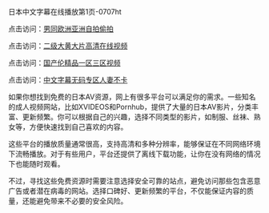 
日本中文字幕在线播放第1页-0707ht


点击访问：<a href="https://rtj-3zo.pages.dev/">男同欧洲亚洲自拍偷拍</a>

点击访问：<a href="https://gda-c7m.pages.dev/">二级大黄大片高清在线视频</a>

点击访问：<a href="https://vassv.pages.dev/">国产伦精品一区三区视频</a>

点击访问：<a href="https://gfd-5xg.pages.dev/">中文字幕无码专区人妻不卡</a>


如果你想找到免费的日本AV资源，网上有很多平台可以满足你的需求。一些知名的成人视频网站，比如XVIDEOS和Pornhub，提供了大量的日本AV影片，分类丰富、更新频繁。你可以根据自己的兴趣，选择不同类型的影片，如制服、丝袜、熟女等，方便快速找到自己喜欢的内容。

这些平台的播放质量通常很高，支持高清和多种分辨率，能够保证在不同网络环境下流畅播放。对于有些用户，平台还提供了离线下载功能，让你在没有网络的情况下也能随时观看。

不过，寻找这些免费资源时需要注意选择安全可靠的站点，避免访问那些包含恶意广告或者潜在病毒的网站。选择口碑好、更新频繁的平台，不仅能保证内容的质量，还能避免带来不必要的安全风险。


<span style="display:none;">[Canonical link](https://github.com/dungcochet20250707/dungcochet20250707 ）</span>
